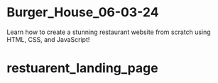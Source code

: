 # Burger_House_06-03-24
Learn how to create a stunning restaurant website from scratch using HTML, CSS, and JavaScript!
# restuarent_landing_page
